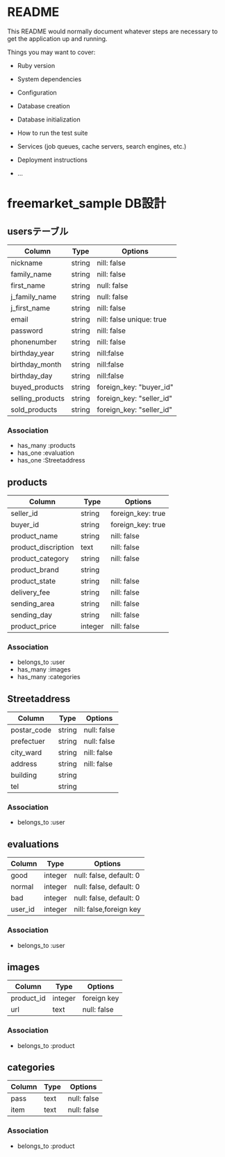 # README

This README would normally document whatever steps are necessary to get the
application up and running.

Things you may want to cover:

* Ruby version

* System dependencies

* Configuration

* Database creation

* Database initialization

* How to run the test suite

* Services (job queues, cache servers, search engines, etc.)

* Deployment instructions

* ...

# freemarket_sample DB設計
##  usersテーブル
|Column|Type|Options|
|------|----|-------|
|nickname|string|nill: false|
|family_name|string|nill: false|
|first_name|string|null: false|
|j_family_name|string|null: false|
|j_first_name|string|nill: false|
|email|string|nill: false unique: true|
|password|string | nill: false|
|phonenumber|string| nill: false|
|birthday_year|string|nill:false|
|birthday_month|string|nill:false|
|birthday_day|string|nill:false|
|buyed_products|string|foreign_key: "buyer_id"|
|selling_products|string|foreign_key: "seller_id"|
|sold_products|string|foreign_key: "seller_id"|


### Association

- has_many :products
- has_one :evaluation
- has_one  :Streetaddress


## products
|Column|Type|Options|
|------|----|-------|
|seller_id|string|foreign_key: true|
|buyer_id|string|foreign_key: true|
|product_name|string|nill: false|
|product_discription|text|nill: false|
|product_category|string|nill: false|
|product_brand|string||
|product_state|string|nill: false|
|delivery_fee|string|nill: false|
|sending_area|string|nill: false|
|sending_day|string|nill: false|
|product_price|integer|nill: false|

### Association

- belongs_to :user
- has_many :images
- has_many :categories




## Streetaddress
|Column|Type|Options|
|------|----|-------|
|postar_code|string|null: false|
|prefectuer|string|null: false|
|city_ward|string|nill: false|
|address|string|nill: false|
|building|string||
|tel|string||

### Association

- belongs_to :user




## evaluations
|Column|Type|Options|
|------|----|-------|
|good|integer|null: false, default: 0|
|normal|integer|null: false, default: 0|
|bad|integer|null: false, default: 0|
|user_id|integer|nill: false,foreign key|

### Association

- belongs_to :user


## images
|Column|Type|Options|
|------|----|-------|
|product_id|integer|foreign key|
|url|text|null: false|
### Association

- belongs_to :product




## categories
|Column|Type|Options|
|------|----|-------|
|pass|text|null: false|
|item|text|null: false|

### Association

- belongs_to :product

